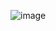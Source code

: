 ![image](https://github.com/gryrryfh/web-programming/assets/50912987/aadd732a-aa0c-460e-87d6-faf1eed3bebb)
